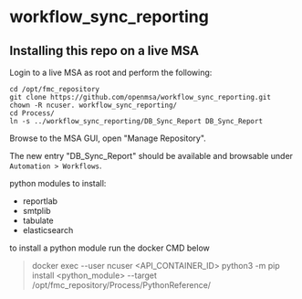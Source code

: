 # workflow_sync_reporting

Installing this repo on a live MSA
----------------------------------

Login to a live MSA as root and perform the following:

	cd /opt/fmc_repository
	git clone https://github.com/openmsa/workflow_sync_reporting.git
	chown -R ncuser. workflow_sync_reporting/
	cd Process/
	ln -s ../workflow_sync_reporting/DB_Sync_Report DB_Sync_Report


Browse to the MSA GUI, open "Manage Repository".

The new entry "DB_Sync_Report" should be available and browsable
under `Automation > Workflows`.





python modules to install:

- reportlab
- smtplib
- tabulate
- elasticsearch

to install a python module run the docker CMD below

> docker exec --user ncuser <API_CONTAINER_ID> python3 -m pip install <python_module> --target /opt/fmc_repository/Process/PythonReference/

